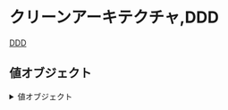 # クリーンアーキテクチャ,DDD

[DDD](https://qiita.com/yoron0122/items/789e71cb277434be7bad)

## 値オブジェクト

<details>

<summary>値オブジェクト</summary>

### 概要

- 同一性（ID）を持たず、値の集合＝状態だけで定義されるオブジェクト
- 不変（immutable）が原則。生成時に自己検証で不正値を弾き、以後は変更不可（差し替えで表現）
- 等価性は“値で比較”（equals/hashCode は全フィールド由来）
  - 例：Email、Money(額+通貨)、DateRange(開始/終了)、PhoneNumber、Coordinate、Percentage など
- エンティティとの違い：エンティティは“ID で同一”、VO は“値が同じなら同一”

### 使用用途

- ドメインの語彙を型として表現し、“プリミティブ執着（int/String 乱用）”を解消
- 不変条件・ルールのカプセル化（例：メール書式、金額の端数処理、期間の整合）
- 複数プロパティの意味的まとまりを一つの型に（例：住所、氏名、期間）
- 入力境界のバリデーションを集中（アプリ層やコントローラからロジックを追い出す）
- エンティティの属性・ユースケースの入出力・ドメインサービスの引数/戻り値に広く使う
- 永続化：JPA なら @Embeddable、MyBatis なら TypeHandler 等で値として埋め込み

### メリット

- 不変＋自己検証で不正状態を表現できない設計になり、バグ低減
- 意味のある型により可読性・意図表現が向上（レビュー/保守が楽）
- ロジックの局所化（端数・比較・マージなどを VO 内に集約）で再利用性 UP
- テスト容易：外部依存がなくユニットテストが軽い

### デメリット

- 型の数が増える → 学習コスト・ボイラープレート増
- 永続化/シリアライズのマッピングがやや面倒（ORM/JSON の変換層が必要）
- 生成コスト／GC が微増（大量生成パスでは注意。ただし早期最適化は不要）
- 不変ゆえに差し替えが必要（更新ではなく新インスタンスを返す設計）

</details>
